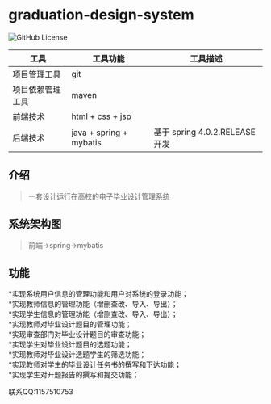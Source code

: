# graduation-design-system

![GitHub License](https://img.shields.io/github/license/huangjunjie/graduation-system)


| 工具       | 工具功能                    | 工具描述                        |
|----------|-------------------------|-----------------------------|
| 项目管理工具   | git                     |                             |
| 项目依赖管理工具 | maven                   |                             |
| 前端技术     | html + css + jsp        |                             |
| 后端技术     | java + spring + mybatis | 基于 spring 4.0.2.RELEASE  开发 |

## 介绍

> 一套设计运行在高校的电子毕业设计管理系统<br>

## 系统架构图

> 前端->spring->mybatis<br>

## 功能

*实现系统用户信息的管理功能和用户对系统的登录功能；<br>
*实现教师信息的管理功能（增删查改、导入、导出）；<br>
*实现学生信息的管理功能（增删查改、导入、导出）；<br>
*实现教师对毕业设计题目的管理功能；<br>
*实现审查部门对毕业设计题目的审查功能；<br>
*实现学生对毕业设计题目的选题功能；<br>
*实现教师对毕业设计选题学生的筛选功能；<br>
*实现教师对学生的毕业设计任务书的撰写和下达功能；<br>
*实现学生对开题报告的撰写和提交功能；<br>

联系QQ:1157510753<br>
